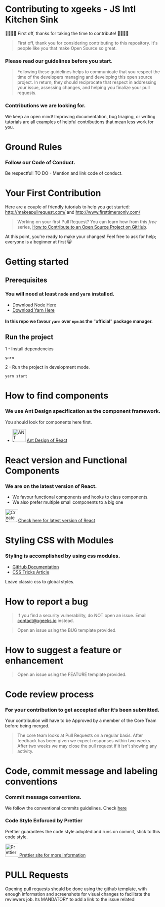 
# Contributing to xgeeks - JS Intl Kitchen Sink

🎉🚀🙌🏻 First off, thanks for taking the time to contribute! 🙌🏻🚀🎉

> First off, thank you for considering contributing to this repository. It's people like you that make Open Source so great.

### Please read our guidelines before you start.

> Following these guidelines helps to communicate that you respect the time of the developers managing and developing this open source project. In return, they should reciprocate that respect in addressing your issue, assessing changes, and helping you finalize your pull requests.

### Contributions we are looking for.

We keep an open mind! Improving documentation, bug triaging, or writing tutorials are all examples of helpful contributions that mean less work for you.

# Ground Rules

### Follow our Code of Conduct.

Be respectful!
TO DO - Mention and link code of conduct.

# Your First Contribution

Here are a couple of friendly tutorials to help you get started: http://makeapullrequest.com/ and http://www.firsttimersonly.com/

> Working on your first Pull Request? You can learn how from this _free_ series, [How to Contribute to an Open Source Project on GitHub](https://egghead.io/series/how-to-contribute-to-an-open-source-project-on-github).

At this point, you're ready to make your changes! Feel free to ask for help; everyone is a beginner at first :smile_cat:

# Getting started

## Prerequisites

### You will need at least `node` and `yarn` installed.
- [Download Node Here](https://nodejs.org/en/download/ "Download Node Here")
- [Download Yarn Here](https://yarnpkg.com/lang/en/docs/install/ "Download Yarn Here")

#### In this repo we favour `yarn` over `npm` as the "official" package manager.

## Run the project

1 - Install dependencies

```
yarn
```

2 - Run the project in development mode.

```
yarn start
```
# How to find components
### We use Ant Design specification as the component framework.  
You should look for components here first.
- <img alt="ANT logo" height="42" width="42" src="https://gw.alipayobjects.com/zos/rmsportal/KDpgvguMpGfqaHPjicRK.svg"> [Ant Design of React](https://ant.design/docs/react/introduce "Ant Design of React")

# React version and Functional Components
### We are on the latest version of React. 
- We favour functional components and hooks to class components.
- We also prefer multiple small components to a big one

<img height="42" width="42" src="https://scontent-lga3-1.xx.fbcdn.net/v/t39.2365-6/47741899_384696645621340_8669254718037426176_n.svg?_nc_cat=102&amp;_nc_oc=AQn0zdkMLvWX5B5CFpCGYpAyZ1LgL9Sv_5W-mxn1ZIR9tLRFmt0XYVzDnhpmYGWzw40&amp;_nc_ht=scontent-lga3-1.xx&amp;oh=50efeea1903c1abe28b4007ac8f714d7&amp;oe=5E34E52C" alt="Create React App logo">[Check here for latest version of React](https://reactjs.org/versions "Check here for latest version of React")

# Styling CSS with Modules

### Styling is accomplished by using css modules.

- [GitHub Documentation](https://github.com/css-modules/css-modules "More Info!")
- [CSS Tricks Article](https://css-tricks.com/css-modules-part-1-need/ "CSS Tricks Article")

Leave classic css to global styles.

# How to report a bug

> If you find a security vulnerability, do NOT open an issue. Email contact@xgeeks.io instead.

> Open an issue using the BUG template provided.

# How to suggest a feature or enhancement

> Open an issue using the FEATURE template provided.

# Code review process

### For your contribution to get accepted after it’s been submitted.

Your contribution will have to be Approved by a member of the Core Team before being merged.

> The core team looks at Pull Requests on a regular basis.
> After feedback has been given we expect responses within two weeks. After two weeks we may close the pull request if it isn't showing any activity.

# Code, commit message and labeling conventions

### Commit message conventions.

We follow the conventional commits guidelines. Check [here](https://www.conventionalcommits.org/en/v1.0.0/)

### Code Style Enforced by Prettier
Prettier guarantees the code style adopted and runs on commit, stick to this code style.

<img height="42" width="42" src="https://prettier.io/icon.png" alt="Prettier">[ Prettier site for more information](https://prettier.io/ "Prettier site for more information")

# PULL Requests

Opening pull requests should be done using the github template, with enough information and screenshots for visual changes to facilitate the reviewers job. Its MANDATORY to add a link to the issue related
